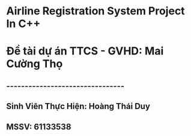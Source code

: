 # Airline Registration System Project In C++ 
# Đề tài dự án TTCS - GVHD: Mai Cường Thọ
## --------------------------------

## Sinh Viên Thực Hiện: Hoàng Thái Duy
## MSSV: 61133538
